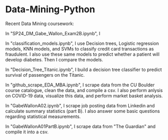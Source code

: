 # Data-Mining-Python
Recent Data Mining coursework:  

In "SP24_DM_Gabe_Wallon_Exam2B.ipynb", I  

In "classification_models.ipynb", I use Decision trees, Logistic regression models, KNN models, and SVMs to classify credit card transactions as fraudulent. I also use these same models to predict whether a patient will develop diabetes. Then I compare the models. 

In "Decision_Tree_Titanic.ipynb", I build a decision tree classifier to predict survival of passengers on the Titanic.

In "github_scrape_EDA_MBA.ipynb", I scrape data from the CU Boulder course catalogue, clean the data, and compile a csv. I also perform anlysis on COVID-19 data, visualize this data, and perform market basket analysis.  

In "GabeWallonA02.ipynb", I scrape job posting data from Linkedin and calculate summary statistics (part B). I also answer some basic questions regarding statistical measurements.     

In "GabeWallonA01PartB.ipynb", I scrape data from "The Guardian" and compile it into a csv.  
